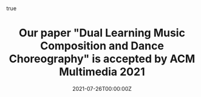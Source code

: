 ---
title: "Our paper \"Dual Learning Music Composition and Dance Choreography\" is accepted by ACM Multimedia 2021"
subtitle: ''
summary: ' '
authors:
- shuangwu
- Zhenguang Liu
- Shijian Lu
- licheng

tags:
date: "2021-07-26T00:00:00Z"
lastmod: "2021-07-26T00:00:00Z"
featured: false
draft: false

# Projects (optional).
#   Associate this post with one or more of your projects.
#   Simply enter your project's folder or file name without extension.
#   E.g. `projects = ["internal-project"]` references `content/project/deep-learning/index.md`.
#   Otherwise, set `projects = []`.
projects: []

math: true
diagram: true
image:
  placement: 1
  caption: 'Image credit: [**John Moeses Bauan**](https://unsplash.com/photos/OGZtQF8iC0g)'
---